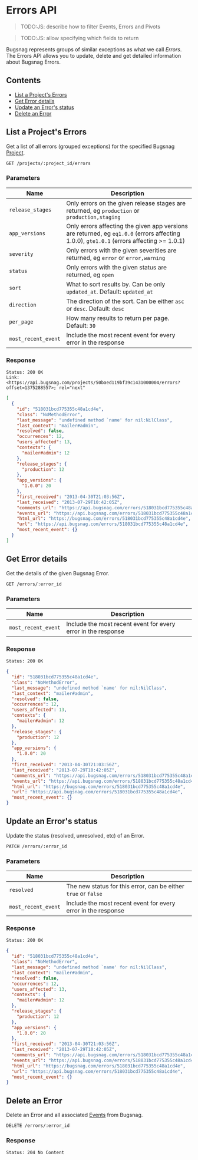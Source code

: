 Errors API
============

> TODO:JS: describe how to filter Events, Errors and Pivots

> TODO:JS: allow specifying which fields to return

Bugsnag represents groups of similar exceptions as what we call *Errors*. The Errors API allows you to update, delete and get detailed information about Bugsnag Errors.


Contents
--------

- [List a Project's Errors](#list-a-project-s-errors)
- [Get Error details](#get-error-details)
- [Update an Error's status](#update-an-error-s-status)
- [Delete an Error](#delete-an-error)


List a Project's Errors
-----------------------

Get a list of all errors (grouped exceptions) for the specified Bugsnag [Project](projects.md).

```http
GET /projects/:project_id/errors
```

### Parameters

Name             | Description
---------------- | -----------
`release_stages` | Only errors on the given release stages are returned, eg `production` or `production,staging`
`app_versions`   | Only errors affecting the given app versions are returned, eg `eq1.0.0` (errors affecting 1.0.0), `gte1.0.1` (errors affecting >= 1.0.1)
`severity`       | Only errors with the given severities are returned, eg `error` or `error,warning`
`status`         | Only errors with the given status are returned, eg `open`
`sort`           | What to sort results by. Can be only `updated_at`. Default: `updated_at`
`direction`      | The direction of the sort. Can be either `asc` or `desc`. Default: `desc`
`per_page`       | How many results to return per page. Default: `30`
`most_recent_event` | Include the most recent event for every error in the response

### Response

```http
Status: 200 OK
Link: <https://api.bugsnag.com/projects/50baed119bf39c1431000004/errors?offset=1375288557>; rel="next"
```
```json
[
  {
    "id": "518031bcd775355c48a1cd4e",
    "class": "NoMethodError",
    "last_message": "undefined method `name' for nil:NilClass",
    "last_context": "mailer#admin",
    "resolved": false,
    "occurrences": 12,
    "users_affected": 13,
    "contexts": {
      "mailer#admin": 12
    },
    "release_stages": {
      "production": 12
    },
    "app_versions": {
      "1.0.0": 20
    },
    "first_received": "2013-04-30T21:03:56Z",
    "last_received": "2013-07-29T10:42:05Z",
    "comments_url": "https://api.bugsnag.com/errors/518031bcd775355c48a1cd4e/comments",
    "events_url": "https://api.bugsnag.com/errors/518031bcd775355c48a1cd4e/events",
    "html_url": "https://bugsnag.com/errors/518031bcd775355c48a1cd4e",
    "url": "https://api.bugsnag.com/errors/518031bcd775355c48a1cd4e",
    "most_recent_event": {}
  }
]
```


Get Error details
-----------------

Get the details of the given Bugsnag Error.

```http
GET /errors/:error_id
```

### Parameters

Name             | Description
---------------- | -----------
`most_recent_event` | Include the most recent event for every error in the response

### Response

```http
Status: 200 OK
```
```json
{
  "id": "518031bcd775355c48a1cd4e",
  "class": "NoMethodError",
  "last_message": "undefined method `name' for nil:NilClass",
  "last_context": "mailer#admin",
  "resolved": false,
  "occurrences": 12,
  "users_affected": 13,
  "contexts": {
    "mailer#admin": 12
  },
  "release_stages": {
    "production": 12
  },
  "app_versions": {
    "1.0.0": 20
  },
  "first_received": "2013-04-30T21:03:56Z",
  "last_received": "2013-07-29T10:42:05Z",
  "comments_url": "https://api.bugsnag.com/errors/518031bcd775355c48a1cd4e/comments",
  "events_url": "https://api.bugsnag.com/errors/518031bcd775355c48a1cd4e/events",
  "html_url": "https://bugsnag.com/errors/518031bcd775355c48a1cd4e",
  "url": "https://api.bugsnag.com/errors/518031bcd775355c48a1cd4e",
  "most_recent_event": {}
}
```


Update an Error's status
------------------------

Update the status (resolved, unresolved, etc) of an Error.

```http
PATCH /errors/:error_id
```

### Parameters

Name       | Description
---------- | -----------
`resolved` | The new status for this error, can be either `true` or `false`
`most_recent_event` | Include the most recent event for every error in the response

### Response

```http
Status: 200 OK
```
```json
{
  "id": "518031bcd775355c48a1cd4e",
  "class": "NoMethodError",
  "last_message": "undefined method `name' for nil:NilClass",
  "last_context": "mailer#admin",
  "resolved": false,
  "occurrences": 12,
  "users_affected": 13,
  "contexts": {
    "mailer#admin": 12
  },
  "release_stages": {
    "production": 12
  },
  "app_versions": {
    "1.0.0": 20
  },
  "first_received": "2013-04-30T21:03:56Z",
  "last_received": "2013-07-29T10:42:05Z",
  "comments_url": "https://api.bugsnag.com/errors/518031bcd775355c48a1cd4e/comments",
  "events_url": "https://api.bugsnag.com/errors/518031bcd775355c48a1cd4e/events",
  "html_url": "https://bugsnag.com/errors/518031bcd775355c48a1cd4e",
  "url": "https://api.bugsnag.com/errors/518031bcd775355c48a1cd4e",
  "most_recent_event": {}
}
```


Delete an Error
---------------

Delete an Error and all associated [Events](events.md) from Bugsnag.

```http
DELETE /errors/:error_id
```

### Response

```http
Status: 204 No Content
```
